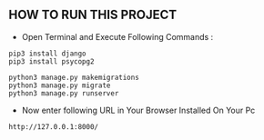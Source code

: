 ## HOW TO RUN THIS PROJECT
- Open Terminal and Execute Following Commands :
```
pip3 install django
pip3 install psycopg2
```
```
python3 manage.py makemigrations
python3 manage.py migrate
python3 manage.py runserver
```
- Now enter following URL in Your Browser Installed On Your Pc
```
http://127.0.0.1:8000/